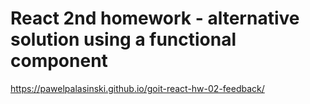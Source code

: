 # React 2nd homework - alternative solution using a functional component

https://pawelpalasinski.github.io/goit-react-hw-02-feedback/